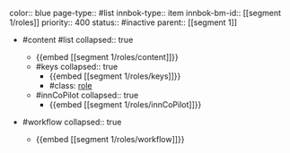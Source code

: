 color:: blue
page-type:: #list
innbok-type:: item
innbok-bm-id:: [[segment 1/roles]]
priority:: 400
status:: #inactive
parent:: [[segment 1]]

- #content #list
  collapsed:: true
	- {{embed [[segment 1/roles/content]]}}
  - #keys
    collapsed:: true
	  - {{embed [[segment 1/roles/keys]]}}
	  - #class: [role](https://go.innbok.com/#/page/innBoK%2Fclass%2Frole)
  - #innCoPilot
    collapsed:: true
	  - {{embed [[segment 1/roles/innCoPilot]]}}

- #workflow
  collapsed:: true
	- {{embed [[segment 1/roles/workflow]]}}

